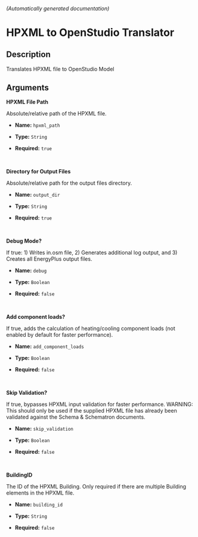 
###### (Automatically generated documentation)

# HPXML to OpenStudio Translator

## Description
Translates HPXML file to OpenStudio Model



## Arguments


**HPXML File Path**

Absolute/relative path of the HPXML file.

- **Name:** ``hpxml_path``
- **Type:** ``String``

- **Required:** ``true``

<br/>

**Directory for Output Files**

Absolute/relative path for the output files directory.

- **Name:** ``output_dir``
- **Type:** ``String``

- **Required:** ``true``

<br/>

**Debug Mode?**

If true: 1) Writes in.osm file, 2) Generates additional log output, and 3) Creates all EnergyPlus output files.

- **Name:** ``debug``
- **Type:** ``Boolean``

- **Required:** ``false``

<br/>

**Add component loads?**

If true, adds the calculation of heating/cooling component loads (not enabled by default for faster performance).

- **Name:** ``add_component_loads``
- **Type:** ``Boolean``

- **Required:** ``false``

<br/>

**Skip Validation?**

If true, bypasses HPXML input validation for faster performance. WARNING: This should only be used if the supplied HPXML file has already been validated against the Schema & Schematron documents.

- **Name:** ``skip_validation``
- **Type:** ``Boolean``

- **Required:** ``false``

<br/>

**BuildingID**

The ID of the HPXML Building. Only required if there are multiple Building elements in the HPXML file.

- **Name:** ``building_id``
- **Type:** ``String``

- **Required:** ``false``

<br/>





